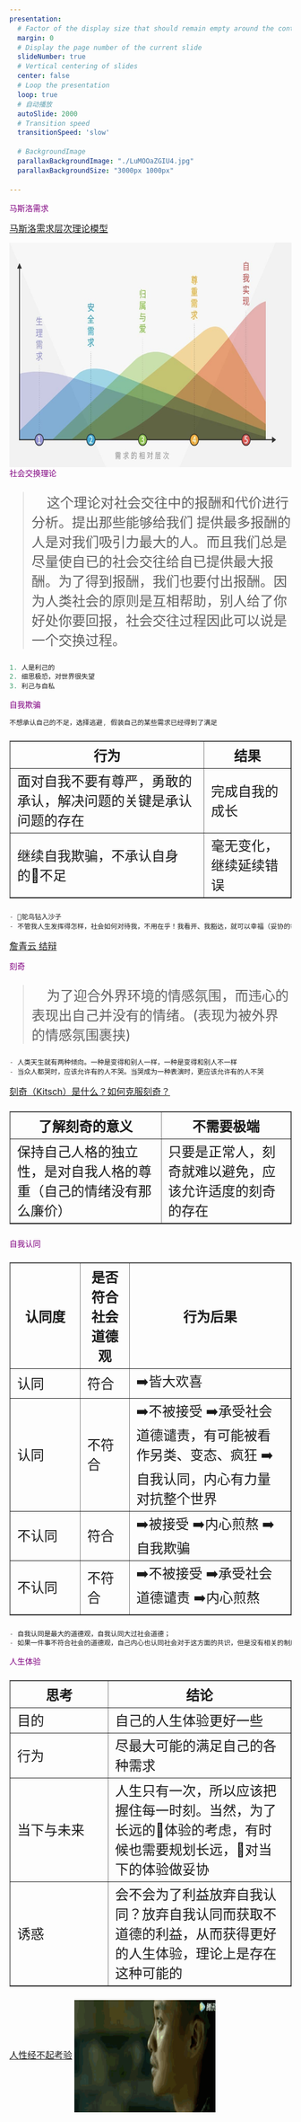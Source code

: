 ```yaml
---
presentation:
  # Factor of the display size that should remain empty around the content
  margin: 0
  # Display the page number of the current slide
  slideNumber: true
  # Vertical centering of slides
  center: false
  # Loop the presentation
  loop: true
  # 自动播放
  autoSlide: 2000
  # Transition speed
  transitionSpeed: 'slow'

  # BackgroundImage
  parallaxBackgroundImage: "./LuMOOaZGIU4.jpg"
  parallaxBackgroundSize: "3000px 1000px"

---
```


<!-- slide -->
<div style="color:purple;">马斯洛需求</div>

<font size=3>[马斯洛需求层次理论模型](https://zhuanlan.zhihu.com/p/41176561)</font>

<img src="./masiluo.png" width = "100%" height = "400" alt="马斯洛需求图示" align=center />

<!-- slide -->
<div style="color:purple;">社会交换理论</div>

> <p style="text-align:left; font-size:24px;">&nbsp;&nbsp;&nbsp;&nbsp;这个理论对社会交往中的报酬和代价进行分析。提出那些能够给我们 提供最多报酬的人是对我们吸引力最大的人。而且我们总是尽量使自已的社会交往给自已提供最大报酬。为了得到报酬，我们也要付出报酬。因为人类社会的原则是互相帮助，别人给了你好处你要回报，社会交往过程因此可以说是一个交换过程。</p>

```js
1. 人是利己的 
2. 细思极恐，对世界很失望 
3. 利己与自私
```

<!-- slide -->
<div style="color:purple;">自我欺骗</div>

```js
不想承认自己的不足，选择逃避, 假装自己的某些需求已经得到了满足
```

<table border="1" style="font-size:24px;">
  <tr>
    <th>行为</th>
    <th>结果</th>
  </tr>
  <tr>
    <td>面对自我不要有尊严，勇敢的承认，解决问题的关键是承认问题的存在</td>
    <td>完成自我的成长</td>
  </tr>
  <tr>
    <td>继续自我欺骗，不承认自身的不足</td>
    <td>毫无变化，继续延续错误</td>
  </tr>
</table>

```js
- 鸵鸟钻入沙子
- 不管我人生发挥得怎样，社会如何对待我，不用在乎！我看开、我豁达，就可以幸福（妥协的幸福观）
```

<font size=3>[詹青云 结辩](https://www.douban.com/note/695411196/)</font>

<!-- slide -->
<div style="color:purple;">刻奇</div>

> <p style="text-align:left; font-size:24px;">&nbsp;&nbsp;&nbsp;&nbsp;为了迎合外界环境的情感氛围，而违心的表现出自己并没有的情绪。(表现为被外界的情感氛围裹挟)</p>

```js
- 人类天生就有两种倾向。一种是变得和别人一样，一种是变得和别人不一样
- 当众人都哭时，应该允许有的人不哭。当哭成为一种表演时，更应该允许有的人不哭
```

<font size=3>[刻奇（Kitsch）是什么？如何克服刻奇？](https://www.zhihu.com/question/27039705)</font>

<table border="1" style="font-size:24px;">
  <tr>
    <th>了解刻奇的意义</th>
    <th>不需要极端</th>
  </tr>
  <tr>
    <td>保持自己人格的独立性，是对自我人格的尊重（自己的情绪没有那么廉价）</td>
    <td>只要是正常人，刻奇就难以避免，应该允许适度的刻奇的存在</td>
  </tr>
</table>

<!-- slide -->
<div style="color:purple;">自我认同</div>

<table border="1" style="font-size:24px;">
  <tr>
    <th width=100>认同度</th>
    <th>是否符合社会道德观</th>
    <th>行为后果</th>
  </tr>
  <tr>
    <td>认同</td>
    <td>符合</td>
    <td>➡️皆大欢喜</td>
  </tr>
  <tr>
    <td>认同</td>
    <td>不符合</td>
    <td>➡️不被接受 ➡️承受社会道德谴责，有可能被看作另类、变态、疯狂 ➡️自我认同，内心有力量对抗整个世界</td>
  </tr>
  <tr>
    <td>不认同</td>
    <td>符合</td>
    <td>➡️被接受 ➡️内心煎熬 ➡️自我欺骗 </td>
  </tr>
  <tr>
    <td>不认同</td>
    <td>不符合</td>
    <td>➡️不被接受 ➡️承受社会道德谴责 ➡️内心煎熬</td>
  </tr>
</table>

```js
- 自我认同是最大的道德观，自我认同大过社会道德；
- 如果一件事不符合社会的道德观，自己内心也认同社会对于这方面的共识，但是没有相关的制度建立，反而让遵守这种社会道德的人蒙受损失，那么，你可以违背这种社会道德；
```

<!-- slide -->
<div style="color:purple;">人生体验</div>

<table border="1" style="font-size:24px;">
  <tr>
    <th width=150>思考</th>
    <th>结论</th>
  </tr>
  <tr>
    <td>目的</td>
    <td>自己的人生体验更好一些</td>
  </tr>
  <tr>
    <td>行为</td>
    <td>尽最大可能的满足自己的各种需求</td>
  </tr>
  <tr>
    <td>当下与未来</td>
    <td>人生只有一次，所以应该把握住每一时刻。当然，为了长远的体验的考虑，有时候也需要规划长远，对当下的体验做妥协</td>
  </tr>
  <tr>
    <td>诱惑</td>
    <td>会不会为了利益放弃自我认同？放弃自我认同而获取不道德的利益，从而获得更好的人生体验，理论上是存在这种可能的</td>
  </tr>
</table>

<font size=3>[人性经不起考验](https://www.bilibili.com/video/av6637626/)</font>
<img src="./jiaqian.gif" width = "50%" height = "200" alt="得加钱" align=center />

<!-- slide -->
<div style="color:purple; margin-top:300px; font-size:48px;">END......</div>